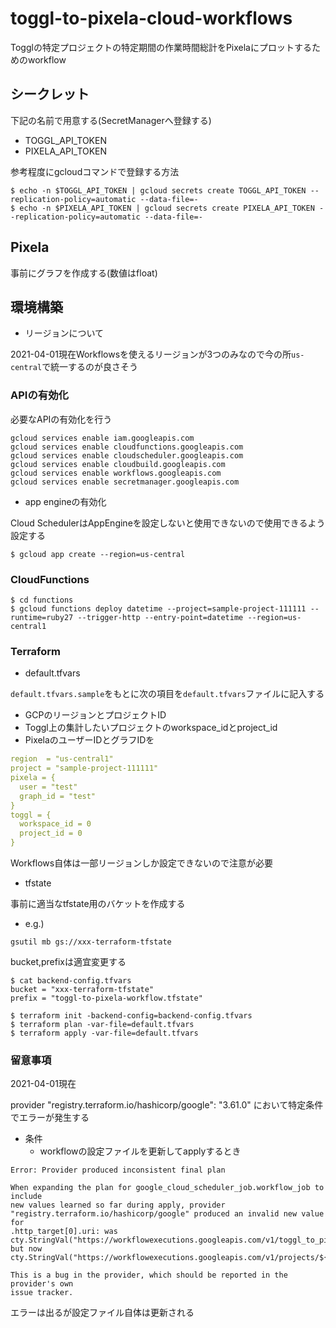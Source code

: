 # toggl-to-pixela-cloud-workflows

Togglの特定プロジェクトの特定期間の作業時間総計をPixelaにプロットするためのworkflow

## シークレット

下記の名前で用意する(SecretManagerへ登録する)

- TOGGL_API_TOKEN
- PIXELA_API_TOKEN

参考程度にgcloudコマンドで登録する方法

```shell
$ echo -n $TOGGL_API_TOKEN | gcloud secrets create TOGGL_API_TOKEN --replication-policy=automatic --data-file=-
$ echo -n $PIXELA_API_TOKEN | gcloud secrets create PIXELA_API_TOKEN --replication-policy=automatic --data-file=-
```

## Pixela

事前にグラフを作成する(数値はfloat)

## 環境構築

- リージョンについて

2021-04-01現在Workflowsを使えるリージョンが3つのみなので今の所`us-central`で統一するのが良さそう

### APIの有効化

必要なAPIの有効化を行う

```shell
gcloud services enable iam.googleapis.com
gcloud services enable cloudfunctions.googleapis.com
gcloud services enable cloudscheduler.googleapis.com
gcloud services enable cloudbuild.googleapis.com
gcloud services enable workflows.googleapis.com
gcloud services enable secretmanager.googleapis.com
```

- app engineの有効化

Cloud SchedulerはAppEngineを設定しないと使用できないので使用できるよう設定する

```shell
$ gcloud app create --region=us-central
```

### CloudFunctions

```shell
$ cd functions
$ gcloud functions deploy datetime --project=sample-project-111111 --runtime=ruby27 --trigger-http --entry-point=datetime --region=us-central1
```

### Terraform

- default.tfvars

`default.tfvars.sample`をもとに次の項目を`default.tfvars`ファイルに記入する

- GCPのリージョンとプロジェクトID
- Toggl上の集計したいプロジェクトのworkspace_idとproject_id
- PixelaのユーザーIDとグラフIDを

```yaml
region  = "us-central1"
project = "sample-project-111111"
pixela = {
  user = "test"
  graph_id = "test"
}
toggl = {
  workspace_id = 0
  project_id = 0
}
```

Workflows自体は一部リージョンしか設定できないので注意が必要

- tfstate

事前に適当なtfstate用のバケットを作成する

- e.g.)

```
gsutil mb gs://xxx-terraform-tfstate
```

bucket,prefixは適宜変更する

```shell
$ cat backend-config.tfvars
bucket = "xxx-terraform-tfstate"
prefix = "toggl-to-pixela-workflow.tfstate"
```

```
$ terraform init -backend-config=backend-config.tfvars
$ terraform plan -var-file=default.tfvars
$ terraform apply -var-file=default.tfvars
```

### 留意事項

2021-04-01現在

provider "registry.terraform.io/hashicorp/google": "3.61.0" において特定条件でエラーが発生する

- 条件
    - workflowの設定ファイルを更新してapplyするとき

```
Error: Provider produced inconsistent final plan

When expanding the plan for google_cloud_scheduler_job.workflow_job to include                                                                                                                  new values learned so far during apply, provider
"registry.terraform.io/hashicorp/google" produced an invalid new value for                                                                                                                      .http_target[0].uri: was
cty.StringVal("https://workflowexecutions.googleapis.com/v1/toggl_to_pixela_workflow/executions"),
but now
cty.StringVal("https://workflowexecutions.googleapis.com/v1/projects/${project_id}/locations/${region}/workflows/toggl_to_pixela_workflow/executions").

This is a bug in the provider, which should be reported in the provider's own
issue tracker.
```

エラーは出るが設定ファイル自体は更新される
